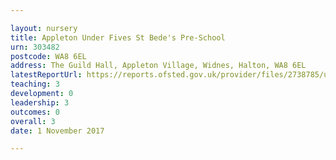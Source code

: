 ```yaml
---

layout: nursery
title: Appleton Under Fives St Bede's Pre-School
urn: 303482
postcode: WA8 6EL
address: The Guild Hall, Appleton Village, Widnes, Halton, WA8 6EL
latestReportUrl: https://reports.ofsted.gov.uk/provider/files/2738785/urn/303482.pdf
teaching: 3
development: 0
leadership: 3
outcomes: 0
overall: 3
date: 1 November 2017

---
```

